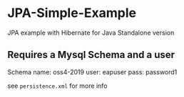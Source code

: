 # JPA-Simple-Example
JPA example with Hibernate for Java Standalone version

## Requires a Mysql Schema and a user

Schema name: oss4-2019
user: eapuser
pass: password1

see ```persistence.xml``` for more info
